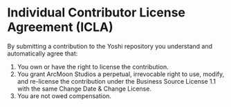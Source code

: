 # Individual Contributor License Agreement (ICLA)

By submitting a contribution to the Yoshi repository you understand and automatically agree that:

1. You own or have the right to license the contribution.
2. You grant ArcMoon Studios a perpetual, irrevocable right to use,
   modify, and re-license the contribution under the Business Source License
   1.1 with the same Change Date & Change License.
3. You are not owed compensation.
